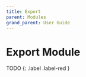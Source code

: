 ```yaml
---
title: Export
parent: Modules
grand_parent: User Guide
---
```

# Export Module

TODO
{: .label .label-red }
